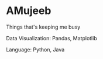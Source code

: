 # AMujeeb
Things that's keeping me busy

Data Visualization: Pandas, Matplotlib

Language: Python, Java
